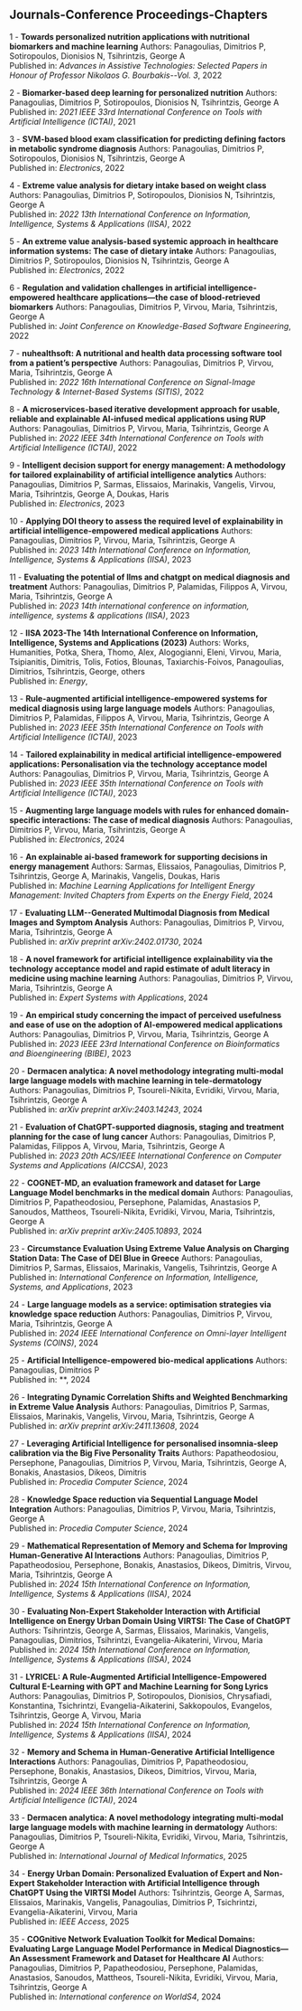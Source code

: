 ## Journals-Conference Proceedings-Chapters

1 - **Towards personalized nutrition applications with nutritional biomarkers and machine learning**
  Authors: Panagoulias, Dimitrios P, Sotiropoulos, Dionisios N, Tsihrintzis, George A  
  Published in: *Advances in Assistive Technologies: Selected Papers in Honour of Professor Nikolaos G. Bourbakis--Vol. 3*, 2022

2 - **Biomarker-based deep learning for personalized nutrition**
  Authors: Panagoulias, Dimitrios P, Sotiropoulos, Dionisios N, Tsihrintzis, George A  
  Published in: *2021 IEEE 33rd International Conference on Tools with Artificial Intelligence (ICTAI)*, 2021

3 - **SVM-based blood exam classification for predicting defining factors in metabolic syndrome diagnosis**
  Authors: Panagoulias, Dimitrios P, Sotiropoulos, Dionisios N, Tsihrintzis, George A  
  Published in: *Electronics*, 2022

4 - **Extreme value analysis for dietary intake based on weight class**
  Authors: Panagoulias, Dimitrios P, Sotiropoulos, Dionisios N, Tsihrintzis, George A  
  Published in: *2022 13th International Conference on Information, Intelligence, Systems \& Applications (IISA)*, 2022

5 - **An extreme value analysis-based systemic approach in healthcare information systems: The case of dietary intake**
  Authors: Panagoulias, Dimitrios P, Sotiropoulos, Dionisios N, Tsihrintzis, George A  
  Published in: *Electronics*, 2022

6 - **Regulation and validation challenges in artificial intelligence-empowered healthcare applications—the case of blood-retrieved biomarkers**
  Authors: Panagoulias, Dimitrios P, Virvou, Maria, Tsihrintzis, George A  
  Published in: *Joint Conference on Knowledge-Based Software Engineering*, 2022

7 - **nuhealthsoft: A nutritional and health data processing software tool from a patient’s perspective**
  Authors: Panagoulias, Dimitrios P, Virvou, Maria, Tsihrintzis, George A  
  Published in: *2022 16th International Conference on Signal-Image Technology \& Internet-Based Systems (SITIS)*, 2022

8 - **A microservices-based iterative development approach for usable, reliable and explainable AI-infused medical applications using RUP**
  Authors: Panagoulias, Dimitrios P, Virvou, Maria, Tsihrintzis, George A  
  Published in: *2022 IEEE 34th International Conference on Tools with Artificial Intelligence (ICTAI)*, 2022

9 - **Intelligent decision support for energy management: A methodology for tailored explainability of artificial intelligence analytics**
  Authors: Panagoulias, Dimitrios P, Sarmas, Elissaios, Marinakis, Vangelis, Virvou, Maria, Tsihrintzis, George A, Doukas, Haris  
  Published in: *Electronics*, 2023

10 - **Applying DOI theory to assess the required level of explainability in artificial intelligence-empowered medical applications**
  Authors: Panagoulias, Dimitrios P, Virvou, Maria, Tsihrintzis, George A  
  Published in: *2023 14th International Conference on Information, Intelligence, Systems \& Applications (IISA)*, 2023

11 - **Evaluating the potential of llms and chatgpt on medical diagnosis and treatment**
  Authors: Panagoulias, Dimitrios P, Palamidas, Filippos A, Virvou, Maria, Tsihrintzis, George A  
  Published in: *2023 14th international conference on information, intelligence, systems \& applications (IISA)*, 2023

12 - **IISA 2023-The 14th International Conference on Information, Intelligence, Systems and Applications (2023)**
  Authors: Works, Humanities, Potka, Shera, Thomo, Alex, Alogogianni, Eleni, Virvou, Maria, Tsipianitis, Dimitris, Tolis, Fotios, Blounas, Taxiarchis-Foivos, Panagoulias, Dimitrios, Tsihrintzis, George, others  
  Published in: *Energy*, 

13 - **Rule-augmented artificial intelligence-empowered systems for medical diagnosis using large language models**
  Authors: Panagoulias, Dimitrios P, Palamidas, Filippos A, Virvou, Maria, Tsihrintzis, George A  
  Published in: *2023 IEEE 35th International Conference on Tools with Artificial Intelligence (ICTAI)*, 2023

14 - **Tailored explainability in medical artificial intelligence-empowered applications: Personalisation via the technology acceptance model**
  Authors: Panagoulias, Dimitrios P, Virvou, Maria, Tsihrintzis, George A  
  Published in: *2023 IEEE 35th International Conference on Tools with Artificial Intelligence (ICTAI)*, 2023

15 - **Augmenting large language models with rules for enhanced domain-specific interactions: The case of medical diagnosis**
  Authors: Panagoulias, Dimitrios P, Virvou, Maria, Tsihrintzis, George A  
  Published in: *Electronics*, 2024

16 - **An explainable ai-based framework for supporting decisions in energy management**
  Authors: Sarmas, Elissaios, Panagoulias, Dimitrios P, Tsihrintzis, George A, Marinakis, Vangelis, Doukas, Haris  
  Published in: *Machine Learning Applications for Intelligent Energy Management: Invited Chapters from Experts on the Energy Field*, 2024

17 - **Evaluating LLM--Generated Multimodal Diagnosis from Medical Images and Symptom Analysis**
  Authors: Panagoulias, Dimitrios P, Virvou, Maria, Tsihrintzis, George A  
  Published in: *arXiv preprint arXiv:2402.01730*, 2024

18 - **A novel framework for artificial intelligence explainability via the technology acceptance model and rapid estimate of adult literacy in medicine using machine learning**
  Authors: Panagoulias, Dimitrios P, Virvou, Maria, Tsihrintzis, George A  
  Published in: *Expert Systems with Applications*, 2024

19 - **An empirical study concerning the impact of perceived usefulness and ease of use on the adoption of AI-empowered medical applications**
  Authors: Panagoulias, Dimitrios P, Virvou, Maria, Tsihrintzis, George A  
  Published in: *2023 IEEE 23rd International Conference on Bioinformatics and Bioengineering (BIBE)*, 2023

20 - **Dermacen analytica: A novel methodology integrating multi-modal large language models with machine learning in tele-dermatology**
  Authors: Panagoulias, Dimitrios P, Tsoureli-Nikita, Evridiki, Virvou, Maria, Tsihrintzis, George A  
  Published in: *arXiv preprint arXiv:2403.14243*, 2024

21 - **Evaluation of ChatGPT-supported diagnosis, staging and treatment planning for the case of lung cancer**
  Authors: Panagoulias, Dimitrios P, Palamidas, Filippos A, Virvou, Maria, Tsihrintzis, George A  
  Published in: *2023 20th ACS/IEEE International Conference on Computer Systems and Applications (AICCSA)*, 2023

22 - **COGNET-MD, an evaluation framework and dataset for Large Language Model benchmarks in the medical domain**
  Authors: Panagoulias, Dimitrios P, Papatheodosiou, Persephone, Palamidas, Anastasios P, Sanoudos, Mattheos, Tsoureli-Nikita, Evridiki, Virvou, Maria, Tsihrintzis, George A  
  Published in: *arXiv preprint arXiv:2405.10893*, 2024

23 - **Circumstance Evaluation Using Extreme Value Analysis on Charging Station Data: The Case of DEI Blue in Greece**
  Authors: Panagoulias, Dimitrios P, Sarmas, Elissaios, Marinakis, Vangelis, Tsihrintzis, George A  
  Published in: *International Conference on Information, Intelligence, Systems, and Applications*, 2023

24 - **Large language models as a service: optimisation strategies via knowledge space reduction**
  Authors: Panagoulias, Dimitrios P, Virvou, Maria, Tsihrintzis, George A  
  Published in: *2024 IEEE International Conference on Omni-layer Intelligent Systems (COINS)*, 2024

25 - **Artificial Intelligence-empowered bio-medical applications**
  Authors: Panagoulias, Dimitrios P  
  Published in: **, 2024

26 - **Integrating Dynamic Correlation Shifts and Weighted Benchmarking in Extreme Value Analysis**
  Authors: Panagoulias, Dimitrios P, Sarmas, Elissaios, Marinakis, Vangelis, Virvou, Maria, Tsihrintzis, George A  
  Published in: *arXiv preprint arXiv:2411.13608*, 2024

27 - **Leveraging Artificial Intelligence for personalised insomnia-sleep calibration via the Big Five Personality Traits**
  Authors: Papatheodosiou, Persephone, Panagoulias, Dimitrios P, Virvou, Maria, Tsihrintzis, George A, Bonakis, Anastasios, Dikeos, Dimitris  
  Published in: *Procedia Computer Science*, 2024

28 - **Knowledge Space reduction via Sequential Language Model Integration**
  Authors: Panagoulias, Dimitrios P, Virvou, Maria, Tsihrintzis, George A  
  Published in: *Procedia Computer Science*, 2024

29 - **Mathematical Representation of Memory and Schema for Improving Human-Generative AI Interactions**
  Authors: Panagoulias, Dimitrios P, Papatheodosiou, Persephone, Bonakis, Anastasios, Dikeos, Dimitris, Virvou, Maria, Tsihrintzis, George A  
  Published in: *2024 15th International Conference on Information, Intelligence, Systems \& Applications (IISA)*, 2024

30 - **Evaluating Non-Expert Stakeholder Interaction with Artificial Intelligence on Energy Urban Domain Using VIRTSI: The Case of ChatGPT**
  Authors: Tsihrintzis, George A, Sarmas, Elissaios, Marinakis, Vangelis, Panagoulias, Dimitrios, Tsihrintzi, Evangelia-Aikaterini, Virvou, Maria  
  Published in: *2024 15th International Conference on Information, Intelligence, Systems \& Applications (IISA)*, 2024

31 - **LYRICEL: A Rule-Augmented Artificial Intelligence-Empowered Cultural E-Learning with GPT and Machine Learning for Song Lyrics**
  Authors: Panagoulias, Dimitrios P, Sotiropoulos, Dionisios, Chrysafiadi, Konstantina, Tsichrintzi, Evangelia-Aikaterini, Sakkopoulos, Evangelos, Tsihrintzis, George A, Virvou, Maria  
  Published in: *2024 15th International Conference on Information, Intelligence, Systems \& Applications (IISA)*, 2024

32 - **Memory and Schema in Human-Generative Artificial Intelligence Interactions**
  Authors: Panagoulias, Dimitrios P, Papatheodosiou, Persephone, Bonakis, Anastasios, Dikeos, Dimitrios, Virvou, Maria, Tsihrintzis, George A  
  Published in: *2024 IEEE 36th International Conference on Tools with Artificial Intelligence (ICTAI)*, 2024

33 - **Dermacen analytica: A novel methodology integrating multi-modal large language models with machine learning in dermatology**
  Authors: Panagoulias, Dimitrios P, Tsoureli-Nikita, Evridiki, Virvou, Maria, Tsihrintzis, George A  
  Published in: *International Journal of Medical Informatics*, 2025

34 - **Energy Urban Domain: Personalized Evaluation of Expert and Non-Expert Stakeholder Interaction with Artificial Intelligence through ChatGPT Using the VIRTSI Model**
  Authors: Tsihrintzis, George A, Sarmas, Elissaios, Marinakis, Vangelis, Panagoulias, Dimitrios P, Tsichrintzi, Evangelia-Aikaterini, Virvou, Maria  
  Published in: *IEEE Access*, 2025

35 - **COGnitive Network Evaluation Toolkit for Medical Domains: Evaluating Large Language Model Performance in Medical Diagnostics—An Assessment Framework and Dataset for Healthcare AI**
  Authors: Panagoulias, Dimitrios P, Papatheodosiou, Persephone, Palamidas, Anastasios, Sanoudos, Mattheos, Tsoureli-Nikita, Evridiki, Virvou, Maria, Tsihrintzis, George A  
  Published in: *International conference on WorldS4*, 2024
